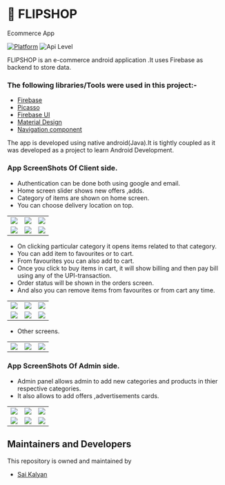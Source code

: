 
# 🛒 **FLIPSHOP**
         
 Ecommerce App

[![Platform](https://img.shields.io/badge/platform-android-blue.svg)](http://developer.android.com/index.html)
![Api Level](https://img.shields.io/badge/Min%20API%20Level-21-important)


FLIPSHOP is an e-commerce android application .It uses Firebase as backend to store data.

### The following libraries/Tools were used in this project:-

 - [Firebase](https://firebase.google.com/docs/build)
 - [Picasso](https://github.com/square/picasso)
 - [Firebase UI](https://github.com/firebase/FirebaseUI-Android)
 - [Material Design](https://material.io/develop/android)
 - [Navigation component](https://developer.android.com/guide/navigation)
 

 

The app is developed using native android(Java).It is tightly coupled as it was developed as a project to learn Android Development.

### App ScreenShots Of Client side.

* Authentication can be done both using google and email.
* Home screen slider shows new offers ,adds.
* Category of items are shown on home screen.
* You can choose delivery location on top.
<table>
        <tr>
          <td><img src = "https://user-images.githubusercontent.com/68738102/131213769-dc8d57d0-0ab4-48ea-9891-697457925a73.png" ></td>
          <td><img src = "https://user-images.githubusercontent.com/68738102/131213804-4d994c66-6d86-4c73-b74f-561669516e73.png" ></td>
          <td><img src = "https://user-images.githubusercontent.com/68738102/131213818-33f1e591-cd2f-4b10-be79-9df9fea662e0.png" ></td>
        </tr>
     <tr>
          <td><img src = "https://user-images.githubusercontent.com/68738102/131213861-ab6f803a-542a-44a5-892c-13a910bb8862.png" ></td>
          <td><img src = "https://user-images.githubusercontent.com/68738102/131213906-7f774fa4-359b-498c-8490-32e070e323f3.png" ></td>
          <td><img src = "https://user-images.githubusercontent.com/68738102/131213999-ec3d3f74-2d2c-45e7-97aa-b0cbf09c046b.png" ></td>
        </tr>
</table>

* On clicking particular category it opens items related to that category.
* You can add item to favourites or to cart.
* From favourites you can also add to cart.
* Once you click to buy items in cart, it will show billing and then pay bill using any of the UPI-transaction.
* Order status will be shown in the orders screen.
* And also you can remove items from favourites or from cart any time.

<table>
        <tr>
          <td><img src = "https://user-images.githubusercontent.com/68738102/131214406-15e01df3-042e-4e86-8252-9edfb18b1b5f.png" ></td>
          <td><img src = "https://user-images.githubusercontent.com/68738102/131214448-06513366-0206-4b15-8ef6-cd9e501f39ea.png" ></td>
          <td><img src = "https://user-images.githubusercontent.com/68738102/131214475-d444eabd-e5b1-41d5-8900-07981521629a.png" ></td>
        </tr>
     <tr>
          <td><img src = "https://user-images.githubusercontent.com/68738102/131214505-92965ec9-db8a-470e-8fa7-4fed5027b6d7.png" ></td>
          <td><img src = "https://user-images.githubusercontent.com/68738102/131214535-45165bcc-9c18-4d86-9e6f-50e7a16c1f28.png" ></td>
          <td><img src = "https://user-images.githubusercontent.com/68738102/131214543-01cc8b0e-ace9-48ed-ae6c-5fefae425411.png" ></td>
        </tr>
</table>

* Other screens.

<table>
        <tr>
          <td><img src = "https://user-images.githubusercontent.com/68738102/131214696-1c5acec4-9660-48fa-9f02-79b9d3546c47.png" ></td>
          <td><img src = "https://user-images.githubusercontent.com/68738102/131214668-642e7b34-598c-4269-8f72-208538f446ed.png" ></td>
          <td><img src = "https://user-images.githubusercontent.com/68738102/131214681-0e37c658-07b2-4ed9-90ae-a6f797f8aeb8.png" ></td>
        </tr>
  
</table>

### App ScreenShots Of Admin side.
* Admin panel allows admin to add new categories and products in thier respective categories.
* It also allows to add offers ,advertisements cards.

<table>
        <tr>
          <td><img src = "https://user-images.githubusercontent.com/68738102/131214762-dc040096-b14f-4354-8d4a-d4f92273054d.png" ></td>
          <td><img src = "https://user-images.githubusercontent.com/68738102/131214778-d10d3bb2-7c61-4adf-a832-15330a9132a8.png" ></td>
          <td><img src = "https://user-images.githubusercontent.com/68738102/131214809-c2a0e136-d571-4235-9d55-815d5b70934d.png" ></td>
        </tr>
     <tr>
          <td><img src = "https://user-images.githubusercontent.com/68738102/131214848-5833eb9c-0171-4fef-9bb9-ec54a01616d6.png" ></td>
          <td><img src = "https://user-images.githubusercontent.com/68738102/131214884-2b93928a-3c86-43db-a35d-d20085f1ca5c.png" ></td>
          <td><img src = "https://user-images.githubusercontent.com/68738102/131214905-3391538a-5196-4044-8b19-a32f915e98b8.png" ></td>
        </tr>
</table>


## Maintainers and Developers

This repository is owned and maintained by 
 * [Sai Kalyan](https://github.com/kalyan4812)
